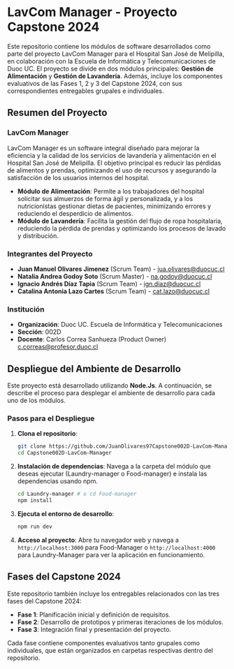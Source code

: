 # LavCom Manager - Proyecto Capstone 2024

Este repositorio contiene los módulos de software desarrollados como parte del proyecto LavCom Manager para el Hospital San José de Melipilla, en colaboración con la Escuela de Informática y Telecomunicaciones de Duoc UC. El proyecto se divide en dos módulos principales: **Gestión de Alimentación** y **Gestión de Lavandería**. Además, incluye los componentes evaluativos de las Fases 1, 2 y 3 del Capstone 2024, con sus correspondientes entregables grupales e individuales.

## Resumen del Proyecto

### LavCom Manager
LavCom Manager es un software integral diseñado para mejorar la eficiencia y la calidad de los servicios de lavandería y alimentación en el Hospital San José de Melipilla. El objetivo principal es reducir las pérdidas de alimentos y prendas, optimizando el uso de recursos y asegurando la satisfacción de los usuarios internos del hospital.

- **Módulo de Alimentación**: Permite a los trabajadores del hospital solicitar sus almuerzos de forma ágil y personalizada, y a los nutricionistas gestionar dietas de pacientes, minimizando errores y reduciendo el desperdicio de alimentos.
- **Módulo de Lavandería**: Facilita la gestión del flujo de ropa hospitalaria, reduciendo la pérdida de prendas y optimizando los procesos de lavado y distribución.

### Integrantes del Proyecto
- **Juan Manuel Olivares Jimenez** (Scrum Team) - jua.olivares@duocuc.cl
- **Natalia Andrea Godoy Soto** (Scrum Master) - na.godoy@duocuc.cl
- **Ignacio Andrés Díaz Tapia** (Scrum Team) - ign.diaz@duocuc.cl
- **Catalina Antonia Lazo Cartes** (Scrum Team) - cat.lazo@duocuc.cl

### Institución
- **Organización**: Duoc UC. Escuela de Informática y Telecomunicaciones
- **Sección**: 002D
- **Docente**: Carlos Correa Sanhueza (Product Owner) c.correas@profesor.duoc.cl

## Despliegue del Ambiente de Desarrollo

Este proyecto está desarrollado utilizando **Node.Js**. A continuación, se describe el proceso para desplegar el ambiente de desarrollo para cada uno de los módulos.

### Pasos para el Despliegue

1. **Clona el repositorio**:
   ```bash
   git clone https://github.com/JuanOlivares97Capstone002D-LavCom-Manager.git
   cd Capstone002D-LavCom-Manager
   ```

2. **Instalación de dependencias**:
   Navega a la carpeta del módulo que deseas ejecutar (Laundry-manager o Food-manager) e instala las dependencias usando npm.
   ```bash
   cd Laundry-manager # o cd Food-manager
   npm install
   ```

3. **Ejecuta el entorno de desarrollo**:
   ```bash
   npm run dev
   ```
   
4. **Acceso al proyecto**: Abre tu navegador web y navega a `http://localhost:3000` para Food-Manager o `http://localhost:4000` para Laundry-Manager para ver la aplicación en funcionamiento.


## Fases del Capstone 2024

Este repositorio también incluye los entregables relacionados con las tres fases del Capstone 2024:

- **Fase 1**: Planificación inicial y definición de requisitos.
- **Fase 2**: Desarrollo de prototipos y primeras iteraciones de los módulos.
- **Fase 3**: Integración final y presentación del proyecto.

Cada fase contiene componentes evaluativos tanto grupales como individuales, que están organizados en carpetas respectivas dentro del repositorio.
